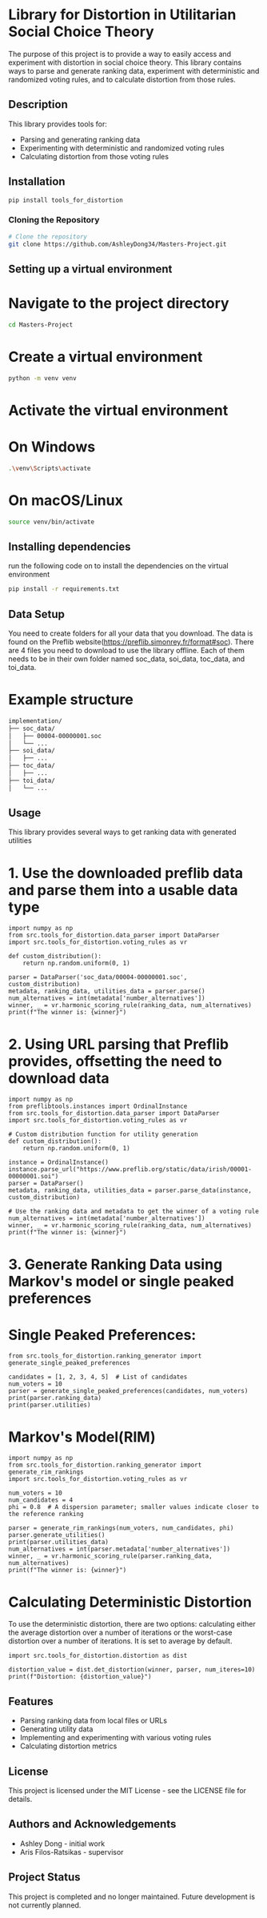 # Library for Distortion in Utilitarian Social Choice Theory

The purpose of this project is to provide a way to easily access and experiment with distortion in social choice theory. This library contains ways to parse and generate ranking data, experiment with deterministic and randomized voting rules, and to calculate distortion from those rules.

## Description

This library provides tools for:
- Parsing and generating ranking data
- Experimenting with deterministic and randomized voting rules
- Calculating distortion from those voting rules

## Installation

```
pip install tools_for_distortion
```

### Cloning the Repository

```sh
# Clone the repository
git clone https://github.com/AshleyDong34/Masters-Project.git
```

## Setting up a virtual environment

# Navigate to the project directory
```sh
cd Masters-Project
```
# Create a virtual environment
```sh
python -m venv venv
```
# Activate the virtual environment
# On Windows
```sh
.\venv\Scripts\activate
```
# On macOS/Linux
```sh
source venv/bin/activate
```

## Installing dependencies

run the following code on to install the dependencies on the virtual environment
```sh
pip install -r requirements.txt
```

## Data Setup

You need to create folders for all your data that you download. The data is found on the Preflib website(https://preflib.simonrey.fr/format#soc). There are 4 files you need to download to use the library offline. Each of them needs to be in their own folder named soc_data, soi_data, toc_data, and toi_data.

# Example structure
```sh
implementation/
├── soc_data/
│   ├── 00004-00000001.soc
│   └── ...
├── soi_data/
│   ├── ...
├── toc_data/
│   ├── ...
├── toi_data/
│   └── ...
```

## Usage

This library provides several ways to get ranking data with generated utilities

# 1. Use the downloaded preflib data and parse them into a usable data type

```
import numpy as np
from src.tools_for_distortion.data_parser import DataParser
import src.tools_for_distortion.voting_rules as vr

def custom_distribution():
    return np.random.uniform(0, 1)

parser = DataParser('soc_data/00004-00000001.soc', custom_distribution)
metadata, ranking_data, utilities_data = parser.parse()
num_alternatives = int(metadata['number_alternatives'])
winner, _ = vr.harmonic_scoring_rule(ranking_data, num_alternatives)
print(f"The winner is: {winner}")

```
# 2. Using URL parsing that Preflib provides, offsetting the need to download data
```
import numpy as np
from preflibtools.instances import OrdinalInstance
from src.tools_for_distortion.data_parser import DataParser
import src.tools_for_distortion.voting_rules as vr

# Custom distribution function for utility generation
def custom_distribution():
    return np.random.uniform(0, 1)

instance = OrdinalInstance()
instance.parse_url("https://www.preflib.org/static/data/irish/00001-00000001.soi")
parser = DataParser()
metadata, ranking_data, utilities_data = parser.parse_data(instance, custom_distribution)

# Use the ranking data and metadata to get the winner of a voting rule
num_alternatives = int(metadata['number_alternatives'])
winner, _ = vr.harmonic_scoring_rule(ranking_data, num_alternatives)
print(f"The winner is: {winner}")

```
# 3. Generate Ranking Data using Markov's model or single peaked preferences

# Single Peaked Preferences:
```
from src.tools_for_distortion.ranking_generator import generate_single_peaked_preferences

candidates = [1, 2, 3, 4, 5]  # List of candidates
num_voters = 10
parser = generate_single_peaked_preferences(candidates, num_voters)
print(parser.ranking_data)
print(parser.utilities)
```
# Markov's Model(RIM)
```
import numpy as np
from src.tools_for_distortion.ranking_generator import generate_rim_rankings
import src.tools_for_distortion.voting_rules as vr

num_voters = 10
num_candidates = 4
phi = 0.8  # A dispersion parameter; smaller values indicate closer to the reference ranking

parser = generate_rim_rankings(num_voters, num_candidates, phi)
parser.generate_utilities()
print(parser.utilities_data)
num_alternatives = int(parser.metadata['number_alternatives'])
winner, _ = vr.harmonic_scoring_rule(parser.ranking_data, num_alternatives)
print(f"The winner is: {winner}")

```
# Calculating Deterministic Distortion

To use the deterministic distortion, there are two options: calculating either the average distortion over a number of iterations or the worst-case distortion over a number of iterations. It is set to average by default.
```
import src.tools_for_distortion.distortion as dist

distortion_value = dist.det_distortion(winner, parser, num_iteres=10)
print(f"Distortion: {distortion_value}")

```

## Features

- Parsing ranking data from local files or URLs
- Generating utility data
- Implementing and experimenting with various voting rules
- Calculating distortion metrics

## License
This project is licensed under the MIT License - see the LICENSE file for details.

## Authors and Acknowledgements

- Ashley Dong - initial work
- Aris Filos-Ratsikas - supervisor

## Project Status

This project is completed and no longer maintained. Future development is not currently planned. 


